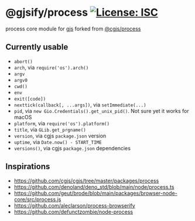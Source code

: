 # @gjsify/process [![License: ISC](https://img.shields.io/badge/License-ISC-yellow.svg)](https://opensource.org/licenses/ISC)

process core module for [gjs](https://gitlab.gnome.org/GNOME/gjs) forked from [@cgjs/process](https://github.com/cgjs/cgjs/tree/master/packages/process)

## Currently usable

  * `abort()`
  * `arch`, via `require('os').arch()`
  * `argv`
  * `argv0`
  * `cwd()`
  * `env`
  * `exit([code])`
  * `nexttick(callback[, ...args])`, via `setImmediate(...)`
  * `pid`, via `new Gio.Credentials().get_unix_pid()`. Not sure yet it works for macOS
  * `platform`, via `require('os').platform()`
  * `title`, via `GLib.get_prgname()`
  * `version`, via cgjs `package.json` version
  * `uptime`, via `Date.now() - START_TIME`
  * `versions()`, via cgjs `package.json` dependencies

## Inspirations
- https://github.com/cgjs/cgjs/tree/master/packages/process
- https://github.com/denoland/deno_std/blob/main/node/process.ts
- https://github.com/geut/brode/blob/main/packages/browser-node-core/src/process.js
- https://github.com/aleclarson/process-browserify
- https://github.com/defunctzombie/node-process